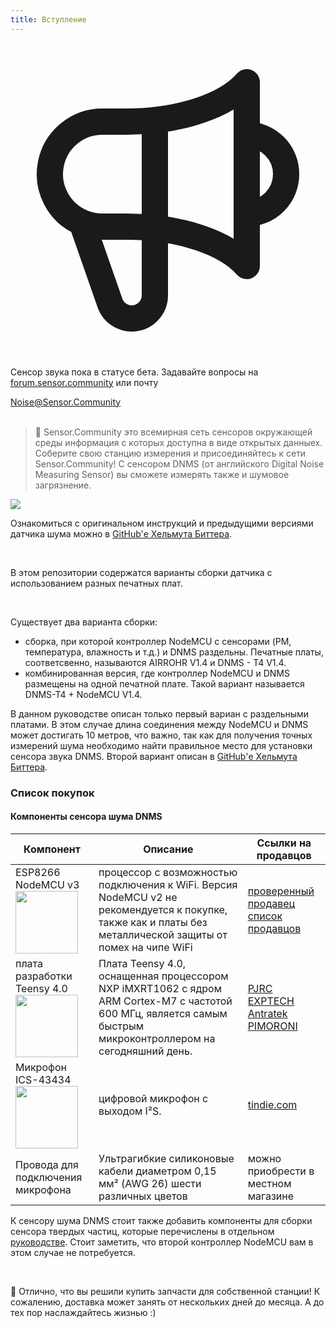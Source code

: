 ```yaml
---
title: Вступление
---
```

 
  <div class="max-w-screen-xl mx-auto pb-5">
    <div class="p-2 rounded-lg bg-indigo-100 shadow-lg sm:p-3">
    <div class="flex items-center">
          <span class="p-2 rounded-lg bg-indigo-500">
            <svg class="h-8 w-8 text-white" fill="none" viewBox="0 0 24 24" stroke="currentColor">
              <path stroke-linecap="round" stroke-linejoin="round" stroke-width="2" d="M11 5.882V19.24a1.76 1.76 0 01-3.417.592l-2.147-6.15M18 13a3 3 0 100-6M5.436 13.683A4.001 4.001 0 017 6h1.832c4.1 0 7.625-1.234 9.168-3v14c-1.543-1.766-5.067-3-9.168-3H7a3.988 3.988 0 01-1.564-.317z" />
            </svg>
          </span>
        <div class="flex-wrap flex">
          <p class="pt-1 text-indigo-700 font-medium">
              Сенсор звука пока в статусе бета. Задавайте вопросы на  <a href="https://forum.sensor.community/" target="_blank">forum.sensor.community</a>  или почту </p>
        <a href="mailto:Noise@Sensor.Community" class="ml-1 font-medium underline text-white hover:text-yellow-600">
                Noise@Sensor.Community</a>
        </div>
    </div>
  </div>
</div>

<br>

> 🚧 Sensor.Community это всемирная сеть сенсоров окружающей среды информация с которых доступна в виде открытых данныех. Соберите свою станцию измерения и присоединяйтесь к сети Sensor.Community! С сенсором DNMS (от английского Digital Noise Measuring Sensor) вы сможете измерять также и шумовое загрязнение.

 <img src="../docs/dnms/dnms-noise-measuring-sensor-kit.jpg" style="display: block; margin: 1em 0" loading="lazy"/>


Ознакомиться с оригинальном инструкций и предыдущими версиями датчика шума можно в [GitHub'е Хельмута Биттера](https://github.com/hbitter/DNMS/tree/master/Manual).

<br>

В этом репозитории содержатся варианты сборки датчика с использованием разных печатных плат.
 
 <br>
 
 Существует два варианта сборки:
 
* сборка, при которой контроллер NodeMCU с сенсорами (PM, температура, влажность и т.д.) и DNMS раздельны. Печатные платы, соответсвенно, называются AIRROHR V1.4 и DNMS - T4 V1.4.
* комбинированная версия, где контроллер NodeMCU и DNMS размещены на одной печатной плате. Такой вариант называется DNMS-T4 + NodeMCU V1.4.
 
В данном руководстве описан только первый вариан с раздельными платами. В этом случае длина соединения между NodeMCU и DNMS может достигать 10 метров, что важно, так как для получения точных измерений шума необходимо найти правильноe место для установки сенсора звука DNMS.
Второй вариант описан в [GitHub'е Хельмута Биттера](https://github.com/hbitter/DNMS/tree/master/Manual).

### Список покупок

#### Компоненты сенсора шума DNMS
Компонент | Описание | Ссылки на продавцов
------------ | -------------  | -------------
ESP8266 NodeMCU v3 <img src="https://www.cytron.io/image/cache/catalog/products/NODEMCU-V3/NodeMCU%20V3%20Lolin%20(1)-800x800.jpg" width="100" height="100" loading="lazy"/> | процессор с возможностью подключения к WiFi. Версия NodeMCU v2 не рекомендуется к покупке, также как и платы без металлической защиты от помех на чипе WiFi | [проверенный продавец](https://ru.aliexpress.com/item/5pcs-lot-New-Wireless-module-NodeMcu-Lua-WIFI-Internet-of-Things-development-board-based-ESP8266-with/32266751149.html) <br /> [список продавцов](https://www.aliexpress.com/wholesale?minPrice=&maxPrice=&isBigSale=n&isFreeShip=y&isNew=n&isFavorite=n&shipFromCountry=&shipCompanies=&SearchText=nodemcu+v3+esp8266+ch340&CatId=202001107&g=y&SortType=price_asc&needQuery=y) 
плата разработки Teensy 4.0 <img src="https://forum.pjrc.com/teensy40_front.jpg" width="100" height="100" loading="lazy"/> | Плата Teensy 4.0, оснащенная процессором NXP iMXRT1062 с ядром ARM Cortex-M7 с частотой 600 МГц, является самым быстрым микроконтроллером на сегодняшний день.  | [PJRC](https://www.pjrc.com/store/teensy40.html) <br /> [EXPTECH](https://www.exp-tech.de/plattformen/teensy/9596/teensy-4.0-development-board) <br /> [Antratek](https://www.antratek.de/teensy-4-0) <br /> [PIMORONI](https://shop.pimoroni.com/products/teensy-4-0-development-board)
Микрофон ICS-43434 <img src="https://cdn.tindiemedia.com/images/resize/zZfcH1YGwpqKUPjaCqdjy_y9bVg=/p/full-fit-in/1782x1336/i/44691/products/2017-07-15T04%3A32%3A01.633Z-ICS43434.top.jpg" width="100" height="100" loading="lazy"/> | цифровой микрофон с выходом I²S. | [tindie.com](https://www.tindie.com/products/onehorse/ics43434-i2s-digital-microphone/) 
Провода для подключения микрофона | Ультрагибкие силиконовые кабели диаметром 0,15 мм² (AWG 26) шести различных цветов | можно приобрести в местном магазине

К сенсору шума DNMS стоит также добавить компоненты для сборки сенсора твердых частиц, которые перечислены в отдельном [руководстве](https://sensor.community/ru/sensors/airrohr#Spisok_pokupok). Стоит заметить, что второй контроллер NodeMCU вам в этом случае не потребуется.


<br>

🙌 Отлично, что вы решили купить запчасти для собственной станции! 
К сожалению, доставка может занять от нескольких дней до месяца. 
А до тех пор наслаждайтесь жизнью :)
